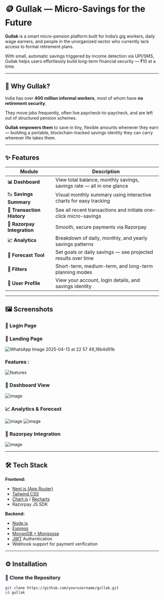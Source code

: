 # 🪙 Gullak — Micro-Savings for the Future

**Gullak** is a smart micro-pension platform built for India’s gig workers, daily wage earners, and people in the unorganized sector who currently lack access to formal retirement plans.

With small, automatic savings triggered by income detection via UPI/SMS, Gullak helps users effortlessly build long-term financial security — ₹10 at a time.

---

## 🌟 Why Gullak?

India has over **400 million informal workers**, most of whom have **no retirement security**.

They move jobs frequently, often live paycheck-to-paycheck, and are left out of structured pension schemes.

**Gullak empowers them** to save in tiny, flexible amounts whenever they earn — building a portable, blockchain-tracked savings identity they can carry wherever life takes them.

---

## ✨ Features

| Module | Description |
|--------|-------------|
| **📊 Dashboard** | View total balance, monthly savings, savings rate — all in one glance |
| **📉 Savings Summary** | Visual monthly summary using interactive charts for easy tracking |
| **📜 Transaction History** | See all recent transactions and initiate one-click micro-savings |
| **💸 Razorpay Integration** | Smooth, secure payments via Razorpay |
| **📈 Analytics** | Breakdown of daily, monthly, and yearly savings patterns |
| **🔮 Forecast Tool** | Set goals or daily savings — see projected results over time |
| **🎯 Filters** | Short-term, medium-term, and long-term planning modes |
| **👤 User Profile** | View your account, login details, and savings identity |

---

## 🖼️ Screenshots

### 🔐 Login Page


### 🔐 Landing Page
![WhatsApp Image 2025-04-13 at 22 57 49_18b4d91b](https://github.com/user-attachments/assets/ea1b4317-b5af-48db-82c6-99785a683eee)

### Features :
![features](https://github.com/user-attachments/assets/d58c9a71-47ef-43d9-81ae-206a09034965)

### 🧮 Dashboard View
![image](https://github.com/user-attachments/assets/b1d728af-fb91-4e1f-b6a9-d6d53c3c0d34)

### 📈 Analytics & Forecast
![image](https://github.com/user-attachments/assets/da5bbd95-8726-45de-bfbe-3806cc3d2a29)
![image](https://github.com/user-attachments/assets/8ac66c19-fc01-44c6-ab9e-55e36d5597f5)

### 💸 Razorpay Integration
![image](https://github.com/user-attachments/assets/1c42e632-aa8c-40a3-bbe0-e45278438b72)

---

## 🛠 Tech Stack

**Frontend:**
- [Next.js (App Router)](https://nextjs.org/)
- [Tailwind CSS](https://tailwindcss.com/)
- [Chart.js](https://www.chartjs.org/) / [Recharts](https://recharts.org/)
- Razorpay JS SDK

**Backend:**
- [Node.js](https://nodejs.org/)
- [Express](https://expressjs.com/)
- [MongoDB + Mongoose](https://mongoosejs.com/)
- [JWT](https://jwt.io/) Authentication
- Webhook support for payment verification

---

## ⚙️ Installation

### 🔧 Clone the Repository

```bash
git clone https://github.com/yourusername/gullak.git
cd gullak
